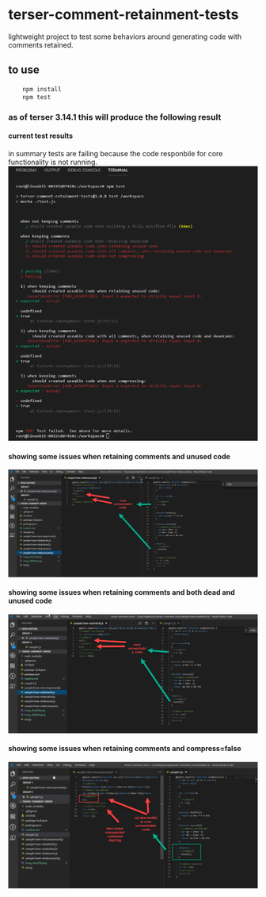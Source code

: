 # terser-comment-retainment-tests
lightweight project to test some behaviors around generating code with comments retained.

## to use
```
    npm install
    npm test
```
### as of terser 3.14.1 this will produce the following result

#### current test results
in summary tests are failing because the code responbile for core functionality is not running.
![current test results](https://github.com/mike-coolfront/terser-comment-retainment-tests/blob/master/test-results.png)

#### showing some issues when retaining comments and unused code
![showing some issues when retaining comments and unused code](https://github.com/mike-coolfront/terser-comment-retainment-tests/blob/master/retainunused.png)

#### showing some issues when retaining comments and both dead and unused code
![showing some issues when retaining comments and both dead and unused code](https://github.com/mike-coolfront/terser-comment-retainment-tests/blob/master/retainboth.png)

#### showing some issues when retaining comments and compress=false
![showing some issues when retaining comments and compress=false](https://github.com/mike-coolfront/terser-comment-retainment-tests/blob/master/notcompressed.png)
